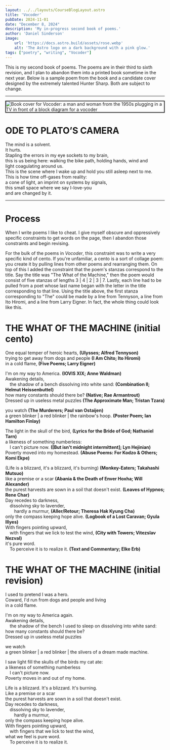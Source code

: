 ```yaml
---
layout: ../../layouts/CourseBlogLayout.astro
title: 'Vocoder'
pubDate: 2024-11-01
date: "December 8, 2024"
description: 'My in-progress second book of poems.'
author: 'Daniel Sinderson'
image:
    url: 'https://docs.astro.build/assets/rose.webp'
    alt: 'The Astro logo on a dark background with a pink glow.'
tags: ["poetry", "writing", "Vocoder"]
---
```

This is my second book of poems.
The poems are in their third to sixth revision, and I plan to abandon them into a printed book sometime in the next year.
Below is a sample poem from the book and a candidate cover designed by the extremely talented Hunter Sharp.
Both are subject to change.

---

<img
    class="fit-picture"
    src="/Vocoder.Cover-big.webp"
    title="Vocoder cover by Hunter Sharp"
    alt="Book cover for Vocoder: a man and woman from the 1950s plugging in a TV in front of a block diagram for a vocoder"
    style="border: 2px solid;"
/>

# ODE TO PLATO’S CAMERA  
The mind is a solvent.  
It hurts.  
Stapling the errors in my eye sockets to my brain,  
this is us being here: walking the bike path, holding hands, wind and  
light coagulating around us.  
This is the scene where I wake up and hold you still asleep next to me.  
This is how time off-gases from reality:  
a cone of light, an imprint on systems by signals,  
this small space where we say I-love-you  
and are changed by it.  

---
# Process
When I write poems I like to cheat.
I give myself obscure and oppressively specific constraints to get words on the page, then I abandon those constraints and begin revising.

For the bulk of the poems in *Vocoder*, this constraint was to write a very specific kind of cento.
If you're unfamiliar, a cento is a sort of collage poem: you create it by pulling lines from other poems and rearranging them.
On top of this I added the constraint that the poem's stanzas correspond to the title.
Say the title was "The What of the Machine," then the poem would consist of five stanzas of lengths 3 | 4 | 2 | 3 | 7.
Lastly, each line had to be pulled from a poet whose last name began with the letter in the title corresponding to that line.
Using the title above, the first stanza corresponding to "The" could be made by a line from Tennyson, a line from Ito Hiromi, and a line from Larry Eigner.
In fact, the whole thing could look like this.

# THE WHAT OF THE MACHINE (initial cento)
One equal temper of heroic hearts, **(Ulysses; Alfred Tennyson)**   
trying to get away from dogs and people **(I Am Chito; Ito Hiromi)**   
in a cold flame, **(Five Poems; Larry Eigner)**   

I'm on my way to America. **(IOVIS XIX; Anne Waldman)**   
Awakening details,   
        &emsp;the shadow of a bench dissolving into white sand: **(Combination II; Helmut Heissenbuttel)**   
how many constants should there be? **(Native; Rae Armantrout)**   
Dressed up in useless metal puzzles **(The Approximate Man; Tristan Tzara)**   

you watch **(The Murderers; Paul van Ostaijen)**   
a green blinker | a red blinker | the rainbow's hoop. **(Poster Poem; Ian Hamilton Finlay)**   

The light in the skull of the bird, **(Lyrics for the Bride of God; Nathaniel Tarn)**   
a likeness of something numberless:   
        &emsp;I can't picture now. **([But isn't midnight intermittent]; Lyn Hejinian)**   
Poverty moved into my homestead. **(Abuse Poems: For Kodzo & Others; Komi Ekpe)**   

(Life is a blizzard, it's a blizzard, it's burning) **(Monkey-Eaters; Takahashi Mutsuo)**   
like a premise or a scar **(Abania & the Death of Enver Hoxha; Will Alexander)**   
the purest harvests are sown in a soil that doesn't exist. **(Leaves of Hypnos; Rene Char)**   
Day recedes to darkness,   
        &emsp;dissolving sky to lavender,   
                &emsp;&emsp;hardly a murmur, **(Aller/Retour; Theresa Hak Kyung Cha)**   
only the compass keeping hope alive. **(Logbook of a Lost Caravan; Gyula Illyes)**   
With fingers pointing upward,   
        &emsp;with fingers that we lick to test the wind, **(City with Towers; Vitezslav Nezval)**   
it's pure word.   
        &emsp;To perceive it is to realize it. **(Text and Commentary; Elke Erb)**   


# THE WHAT OF THE MACHINE (initial revision)

I used to pretend I was a hero.  
Coward, I'd run from dogs and people and living  
in a cold flame.  

I'm on my way to America again.  
Awakening details,  
    &emsp;the shadow of the bench I used to sleep on dissolving into white sand:  
how many constants should there be?  
Dressed up in useless metal puzzles  

we watch  
a green blinker | a red blinker | the slivers of a dream made machine.  

I saw light fill the skulls of the birds my cat ate:  
a likeness of something numberless  
    &emsp;I can't picture now.  
Poverty moves in and out of my home.  

Life is a blizzard. It's a blizzard. It's burning.  
Like a premise or a scar  
the purest harvests are sown in a soil that doesn't exist.  
Day recedes to darkness,  
    &emsp;dissolving sky to lavender,  
            &emsp;&emsp;hardly a murmur,  
only the compass keeping hope alive.  
With fingers pointing upward,  
    &emsp;with fingers that we lick to test the wind,  
what we feel is pure word.  
    &emsp;To perceive it is to realize it.  